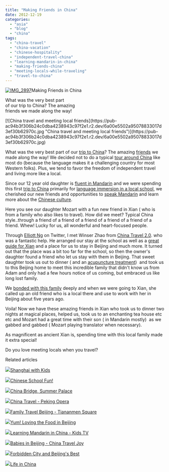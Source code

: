 ```yaml
---
title: "Making Friends in China"
date: 2012-12-19
categories: 
  - "asia"
  - "blog"
  - "china"
tags: 
  - "china-travel"
  - "china-vacation"
  - "chinese-hospitality"
  - "independent-travel-china"
  - "learning-mandarin-in-china"
  - "making-friends-china"
  - "meeting-locals-while-traveling"
  - "travel-to-china"
---
```


[![IMG_2897](https://pub-ac94b3f306b24c0dba4238943c97f2e1.r2.dev/6a00e5502a95078833017ee6679925970d.jpg "IMG_2897")](https://pub-ac94b3f306b24c0dba4238943c97f2e1.r2.dev/6a00e5502a95078833017ee6679925970d.jpg)Making Friends in China  
  
What was the very best part  
of our trip to China? The amazing  
friends we made along the way!

<!--more--> [![China travel and meeting local friends](https://pub-ac94b3f306b24c0dba4238943c97f2e1.r2.dev/6a00e5502a95078833017d3ef30b62970c.jpg "China travel and meeting local friends")](https://pub-ac94b3f306b24c0dba4238943c97f2e1.r2.dev/6a00e5502a95078833017d3ef30b62970c.jpg)  
  
What was the very best part of our [trip to China](http://soultravelers3new.local/2012/11/china-travel-in-the-autumn.html "trip to china")? The amazing [friends](http://soultravelers3new.local/2012/12/big-sister-in-china.html "China trip for language") we made along the way! We decided not to do a typical [tour around China](http://soultravelers3new.local/2012/11/getting-a-tourism-visa-for-china-adventure.html "China adventure") like most do (because the language makes it a challenging country for most Western folks). Plus, we tend to favor the freedom of independent travel and living more like a local.  
  
Since our 12 year old daughter is [fluent in Mandarin](http://soultravelers3new.local/2012/06/why-learn-mandarin-in-tropical-asia-penang.html "fluent in Mandarin learning in Asia") and we were spending this first [trip to China](http://soultravelers3new.local/2012/11/visiting-china-and-dragons.html "trip to China") primarily for [language immersion in a local school](http://soultravelers3new.local/2012/11/mandarin-immersion-in-china.html "Mandarin immersion in local Chinese school"), we cherished our new friends and opportunities to [speak Mandarin](http://soultravelers3new.local/2012/07/learning-mandarin-in-asia-the-economist-and-wall-street-journal-discuss-.html "speak Mandarin") and learn more about the [Chinese culture](http://soultravelers3new.local/2012/04/the-beauty-of-traditional-chinese-culture.html "Chinese culture").  
  
Here you see our daughter Mozart with a fun new friend in Xian ( who is from a family who also likes to travel). How did we meet? Typical China style..through a friend of a friend of a friend of a friend of a friend of a friend. Whew! Lucky for us, all wonderful and heart-focused people.  
  
Through [Elliott Ng](http://cnreviews.com/ "elliott Ng") on Twitter, I met Winser Zhao from [China Travel 2.0](http://www.chinatravel20.com/ "china travel 2.0"). who was a fantastic help. He arranged our stay at the school as well as a [great guide for Xian](http://www.chinatravel20.com/2012/06/04/my-xian-partner-is-ready-for-your-china-travel-2-0-tours/ "best guide for Xian, China") and a place for us to stay in Beijing and much more. It turned out that the place was a bit too far for the school, so then the owner's daughter found a friend who let us stay with them in Beijing. That sweet daughter took us out to dinner ( and an [acupuncture treatment](http://soultravelers3new.local/2012/11/yowser-acupuncture-torture-in-china.html "acupuncture treatment"))  and took us to this Beijing home to meet this incredible family that didn't know us from Adam and only had a few hours notice of us coming, but embraced us like long lost family.  
  
We [bonded with this family](http://soultravelers3new.local/2012/12/the-great-wall-of-china.html "bonded with china family") deeply and when we were going to Xian, she called up an old friend who is a local there and use to work with her in Beijing about five years ago.  
  
Voila! Now we have these amazing friends in Xian who took us to dinner two nights at magical places, helped us, took us to an enchanting tea house etc etc and Mozart had a great time with their son ( in Mandarin mostly)  as we gabbed and gabbed ( Mozart playing translator when necessary).  
  
As magnificent as ancient Xian is, spending time with this local family made it extra special!  
  
Do you love meeting locals when you travel?  
  

Related articles

[![](http://i.zemanta.com/129131608_80_80.jpg)](http://soultravelers3new.local/2012/11/shanghai-with-kids.html)[Shanghai with Kids](http://soultravelers3new.local/2012/11/shanghai-with-kids.html)

[![](http://i.zemanta.com/123161376_80_80.jpg)](http://soultravelers3new.local/2012/11/chinese-school-fun.html)[Chinese School Fun!](http://soultravelers3new.local/2012/11/chinese-school-fun.html)

[![](http://i.zemanta.com/129469672_80_80.jpg)](http://soultravelers3new.local/2012/12/china-bridge-summer-palace.html)[China Bridge, Summer Palace](http://soultravelers3new.local/2012/12/china-bridge-summer-palace.html)

[![](http://i.zemanta.com/132053985_80_80.jpg)](http://soultravelers3new.local/2012/12/china-travel-peking-opera.html)[China Travel - Peking Opera](http://soultravelers3new.local/2012/12/china-travel-peking-opera.html)

[![](http://i.zemanta.com/130971769_80_80.jpg)](http://soultravelers3new.local/2012/12/family-travel-beijing-tiananmen-square.html)[Family Travel Beijing - Tiananmen Square](http://soultravelers3new.local/2012/12/family-travel-beijing-tiananmen-square.html)

[![](http://i.zemanta.com/124940002_80_80.jpg)](http://soultravelers3new.local/2012/11/yum-loving-the-food-in-beijing.html)[Yum! Loving the Food in Beijing](http://soultravelers3new.local/2012/11/yum-loving-the-food-in-beijing.html)

[![](http://i.zemanta.com/127801907_80_80.jpg)](http://soultravelers3new.local/2012/11/learning-mandarin-in-china-kids-tv-.html)[Learning Mandarin in China - Kids TV](http://soultravelers3new.local/2012/11/learning-mandarin-in-china-kids-tv-.html)

[![](http://i.zemanta.com/125331496_80_80.jpg)](http://soultravelers3new.local/2012/11/babies-in-beijing-china-travel-joy.html)[Babies in Beijing - China Travel Joy](http://soultravelers3new.local/2012/11/babies-in-beijing-china-travel-joy.html)

[![](http://i.zemanta.com/124818251_80_80.jpg)](http://soultravelers3new.local/2012/11/forbidden-city-and-beijings-best.html)[Forbidden City and Beijing's Best](http://soultravelers3new.local/2012/11/forbidden-city-and-beijings-best.html)

[![](http://i.zemanta.com/127937940_80_80.jpg)](http://soultravelers3new.local/2012/11/life-in-china.html)[Life in China](http://soultravelers3new.local/2012/11/life-in-china.html)
